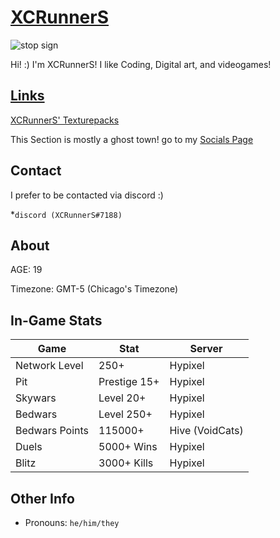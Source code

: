 # [XCRunnerS](https://xcrunners.github.io/)
![stop sign](https://i.imgur.com/94EaUoW.png)

Hi! :) I'm XCRunnerS! I like Coding, Digital art, and videogames!

## [Links](https://xcrunners.github.io/)

[XCRunnerS' Texturepacks](https://mega.nz/folder/XuhmzAAQ#9Lngclv7Oub3lpnE8qKSNQ)

This Section is mostly a ghost town! go to my [Socials Page](https://xcrunners.github.io/)

## Contact

I prefer to be contacted via discord :)

*`discord (XCRunnerS#7188)`

## About

AGE: 19

Timezone: GMT-5 (Chicago's Timezone)


## In-Game Stats

Game | Stat | Server
-|-|-
Network Level | 250+ | Hypixel
Pit | Prestige 15+ | Hypixel
Skywars | Level 20+ | Hypixel
Bedwars | Level 250+ | Hypixel
Bedwars Points | 115000+ | Hive (VoidCats)
Duels | 5000+ Wins | Hypixel
Blitz | 3000+ Kills | Hypixel

## Other Info

- Pronouns: `he/him/they`
